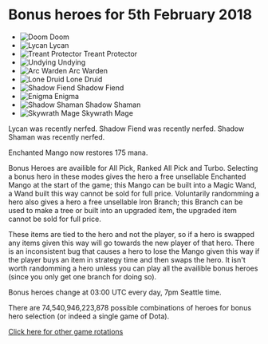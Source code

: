 # Bonus heroes for 5th February 2018

- ![Doom](https://d1u5p3l4wpay3k.cloudfront.net/dota2_gamepedia/9/96/Doom_minimap_icon.png?version=a3587cf3571e633b7e99086ba98c47da) Doom
- ![Lycan](https://d1u5p3l4wpay3k.cloudfront.net/dota2_gamepedia/4/4f/Lycan_minimap_icon.png?version=8d41ead1af6e8a5b8af3acfc99091bff) Lycan
- ![Treant Protector](https://d1u5p3l4wpay3k.cloudfront.net/dota2_gamepedia/8/8f/Treant_Protector_minimap_icon.png?version=ae3cfe872b670e81bdcfe42e155fcfc9) Treant Protector
- ![Undying](https://d1u5p3l4wpay3k.cloudfront.net/dota2_gamepedia/8/8a/Undying_minimap_icon.png?version=97f22c52bf9c3e9aab95837c6986b1da) Undying
- ![Arc Warden](https://d1u5p3l4wpay3k.cloudfront.net/dota2_gamepedia/e/e9/Arc_Warden_minimap_icon.png?version=50598fb94c23bf7233eaf79678a5cad8) Arc Warden
- ![Lone Druid](https://d1u5p3l4wpay3k.cloudfront.net/dota2_gamepedia/0/08/Lone_Druid_minimap_icon.png?version=97ef3f12303fe252d84c907a9ded7fce) Lone Druid
- ![Shadow Fiend](https://d1u5p3l4wpay3k.cloudfront.net/dota2_gamepedia/0/00/Shadow_Fiend_minimap_icon.png?version=d05f078fa0c6a126d968034081963496) Shadow Fiend
- ![Enigma](https://d1u5p3l4wpay3k.cloudfront.net/dota2_gamepedia/0/03/Enigma_minimap_icon.png?version=316f3133c969d42a361a3956784ffc3a) Enigma
- ![Shadow Shaman](https://d1u5p3l4wpay3k.cloudfront.net/dota2_gamepedia/7/7e/Shadow_Shaman_minimap_icon.png?version=06bd592a871c37b44209f2a019133ef1) Shadow Shaman
- ![Skywrath Mage](https://d1u5p3l4wpay3k.cloudfront.net/dota2_gamepedia/8/84/Skywrath_Mage_minimap_icon.png?version=7dcab4507eddb4037fe87142d5b6df28) Skywrath Mage

Lycan was recently nerfed. Shadow Fiend was recently nerfed. Shadow Shaman was recently nerfed.

Enchanted Mango now restores 175 mana.

Bonus Heroes are availible for All Pick, Ranked All Pick and Turbo. Selecting a bonus hero in these modes gives the hero a free unsellable Enchanted Mango at the start of the game; this Mango can be built into a Magic Wand, a Wand built this way cannot be sold for full price. Voluntarily randomming a hero also gives a hero a free unsellable Iron Branch; this Branch can be used to make a tree or built into an upgraded item, the upgraded item cannot be sold for full price.

These items are tied to the hero and not the player, so if a hero is swapped any items given this way will go towards the new player of that hero. There is an inconsistent bug that causes a hero to lose the Mango given this way if the player buys an item in strategy time and then swaps the hero. It isn't worth randomming a hero unless you can play all the availible bonus heroes (since you only get one branch for doing so).

Bonus heroes change at 03:00 UTC every day, 7pm Seattle time.

There are 74,540,946,223,878 possible combinations of heroes for bonus hero selection (or indeed a single game of Dota).

[Click here for other game rotations](https://tsunamishadow.github.io/bonusheroes/othergames)

